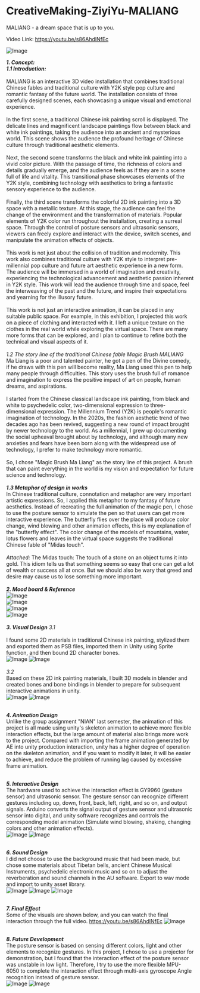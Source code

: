 # CreativeMaking-ZiyiYu-MALIANG
MALIANG - a dream space that is up to you.

Video Link: https://youtu.be/s86AhdlNfEc

![Image](https://github.com/zyYu22/CreativeMaking-ZiyiYu-MALIANG/blob/main/Effect_Elements/cover.png)

**_1. Concept:</br>_**
**_1.1 Introduction:</br>_**
</br>
MALIANG is an interactive 3D video installation that combines traditional Chinese fables and traditional culture with Y2K style pop culture and romantic fantasy of the future world. The installation consists of three carefully designed scenes, each showcasing a unique visual and emotional experience.
</br>
</br>
In the first scene, a traditional Chinese ink painting scroll is displayed. The delicate lines and magnificent landscape paintings flow between black and white ink paintings, taking the audience into an ancient and mysterious world. This scene shows the audience the profound heritage of Chinese culture through traditional aesthetic elements.
</br>
</br>
Next, the second scene transforms the black and white ink painting into a vivid color picture. With the passage of time, the richness of colors and details gradually emerge, and the audience feels as if they are in a scene full of life and vitality. This transitional phase showcases elements of the Y2K style, combining technology with aesthetics to bring a fantastic sensory experience to the audience.
</br>
</br>
Finally, the third scene transforms the colorful 2D ink painting into a 3D space with a metallic texture. At this stage, the audience can feel the change of the environment and the transformation of materials. Popular elements of Y2K color run throughout the installation, creating a surreal space. Through the control of posture sensors and ultrasonic sensors, viewers can freely explore and interact with the device, switch scenes, and manipulate the animation effects of objects.
</br>
</br>
This work is not just about the collision of tradition and modernity. This work also combines traditional culture with Y2K style to interpret pre-millennial pop culture and future art aesthetic experience in a new form. The audience will be immersed in a world of imagination and creativity, experiencing the technological advancement and aesthetic passion inherent in Y2K style. This work will lead the audience through time and space, feel the interweaving of the past and the future, and inspire their expectations and yearning for the illusory future.
</br>
</br>
This work is not just an interactive animation, it can be placed in any suitable public space. For example, in this exhibition, I projected this work on a piece of clothing and interacted with it. I left a unique texture on the clothes in the real world while exploring the virtual space. There are many more forms that can be explored, and I plan to continue to refine both the technical and visual aspects of it.
</br>
</br>
_1.2 The story line of the traditional Chinese fable Magic Brush MALIANG_
</br>
Ma Liang is a poor and talented painter, he got a pen of the Divine comedy, if he draws with this pen will become reality, Ma Liang used this pen to help many people through difficulties. This story uses the brush full of romance and imagination to express the positive impact of art on people, human dreams, and aspirations.
</br>
</br>
I started from the Chinese classical landscape ink painting, from black and white to psychedelic color, two-dimensional expression to three-dimensional expression. The Millennium Trend (Y2K) is people's romantic imagination of technology. In the 2020s, the fashion aesthetic trend of two decades ago has been revived, suggesting a new round of impact brought by newer technology to the world. As a millennial, I grew up documenting the social upheaval brought about by technology, and although many new anxieties and fears have been born along with the widespread use of technology, I prefer to make technology more romantic.
</br>
</br>
So, I chose "Magic Brush Ma Liang" as the story line of this project. A brush that can paint everything in the world is my vision and expectation for future science and technology.
</br>
</br>
**_1.3 Metaphor of design in works_**
</br>
In Chinese traditional culture, connotation and metaphor are very important artistic expressions. So, I applied this metaphor to my fantasy of future aesthetics. Instead of recreating the full animation of the magic pen, I chose to use the posture sensor to simulate the pen so that users can get more interactive experience. The butterfly flies over the place will produce color change, wind blowing and other animation effects, this is my explanation of the "butterfly effect". The color change of the models of mountains, water, lotus flowers and leaves in the virtual space suggests the traditional Chinese fable of "Midas touch".
</br>
</br>
_Attached:_
The Midas touch: The touch of a stone on an object turns it into gold. This idiom tells us that something seems so easy that one can get a lot of wealth or success all at once. But we should also be wary that greed and desire may cause us to lose something more important.
</br>
</br>
**_2.	Mood board & Reference_**
</br>
![Image](https://github.com/zyYu22/CreativeMaking-ZiyiYu-MALIANG/blob/main/Reference_Elements/87bf33759fd1145df8be473706986ebf.jpg)
</br>
![Image](https://github.com/zyYu22/CreativeMaking-ZiyiYu-MALIANG/blob/main/Reference_Elements/7a980e657af72287d6b0898e2c8ae8dd.jpg) 
</br>
![Image](https://github.com/zyYu22/CreativeMaking-ZiyiYu-MALIANG/blob/main/Reference_Elements/f3df47c90131d6ac518a9bfa163cef4a.jpg)
</br>
![Image](https://github.com/zyYu22/CreativeMaking-ZiyiYu-MALIANG/blob/main/Reference_Elements/f7ec3251081eefae8a854d88796238bd.jpg)
</br>
</br>
**_3.	Visual Design_**
_3.1_	
</br>
I found some 2D materials in traditional Chinese ink painting, stylized them and exported them as PSB files, imported them in Unity using Sprite function, and then bound 2D character bones.
</br>
![Image](https://github.com/zyYu22/CreativeMaking-ZiyiYu-MALIANG/blob/main/Effect_Elements/VE.JPG)
![Image](https://github.com/zyYu22/CreativeMaking-ZiyiYu-MALIANG/blob/main/Effect_Elements/VE1.png)
</br>
</br>
_3.2_
</br>
Based on these 2D ink painting materials, I built 3D models in blender and created bones and bone bindings in blender to prepare for subsequent interactive animations in unity.
</br>
![Image](https://github.com/zyYu22/CreativeMaking-ZiyiYu-MALIANG/blob/main/Effect_Elements/VE5.png)
![Image](https://github.com/zyYu22/CreativeMaking-ZiyiYu-MALIANG/blob/main/Effect_Elements/UnityTest.JPG)
</br>
</br>

 
 


**_4.	Animation Design_**
</br>
Unlike the group assignment "NIAN" last semester, the animation of this project is all made using unity's skeleton animation to achieve more flexible interaction effects, but the large amount of material also brings more work to the project. Compared with importing the frame animation generated by AE into unity production interaction, unity has a higher degree of operation on the skeleton animation, and if you want to modify it later, it will be easier to achieve, and reduce the problem of running lag caused by excessive frame animation.
</br>
</br>
   
 






**_5.	Interactive Design_**
</br>
The hardware used to achieve the interaction effect is GY9960 (gesture sensor) and ultrasonic sensor. The gesture sensor can recognize different gestures including up, down, front, back, left, right, and so on, and output signals. Arduino converts the signal output of gesture sensor and ultrasonic sensor into digital, and unity software recognizes and controls the corresponding model animation (Simulate wind blowing, shaking, changing colors and other animation effects).
</br>
![Image](https://github.com/zyYu22/CreativeMaking-ZiyiYu-MALIANG/blob/main/Effect_Elements/ArduinoTest.JPG)
![Image](https://github.com/zyYu22/CreativeMaking-ZiyiYu-MALIANG/blob/main/Effect_Elements/InteractiveTest.JPG)
</br>
</br>
   


**_6.	Sound Design_**
</br>
I did not choose to use the background music that had been made, but chose some materials about Tibetan bells, ancient Chinese Musical Instruments, psychedelic electronic music and so on to adjust the reverberation and sound channels in the AU software. Export to wav mode and import to unity asset library.
</br>
![Image](https://github.com/zyYu22/CreativeMaking-ZiyiYu-MALIANG/blob/main/Effect_Elements/Sound_AUEditing/1.png)
![Image](https://github.com/zyYu22/CreativeMaking-ZiyiYu-MALIANG/blob/main/Effect_Elements/Sound_AUEditing/2.png)
![Image](https://github.com/zyYu22/CreativeMaking-ZiyiYu-MALIANG/blob/main/Effect_Elements/Sound_AUEditing/3.png)
</br>
</br>
   


**_7.	Final Effect_**
</br>
Some of the visuals are shown below, and you can watch the final interaction through the full video.
https://youtu.be/s86AhdlNfEc
![Image](https://github.com/zyYu22/CreativeMaking-ZiyiYu-MALIANG/blob/main/Effect_Elements/VideoonCloth.PNG)
</br>
</br>



**_8.	Future Development_**
</br>
The posture sensor is based on sensing different colors, light and other elements to recognize gestures. In this project, I chose to use a projector for demonstration, but I found that the interaction effect of the posture sensor was unstable in low light. Therefore, I try to use the more flexible MPU-6050 to complete the interaction effect through multi-axis gyroscope Angle recognition instead of gesture sensor.
</br>
![Image](https://github.com/zyYu22/CreativeMaking-ZiyiYu-MALIANG/blob/main/Effect_Elements/ArduinoTest1.JPG)
![Image](https://github.com/zyYu22/CreativeMaking-ZiyiYu-MALIANG/blob/main/Effect_Elements/ArduinoTest2.JPG)
 </br>
 </br>
 
